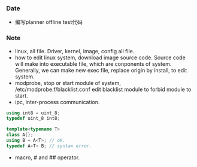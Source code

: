 ### Date
- 编写planner offline test代码

### Note
- linux, all file. Driver, kernel, image, config all file.
- how to edit linux system, download image source code. Source code will make into executable file, which are conponents of system. Generally, we can make new exec file, replace origin by install, to edit system.
- modprobe, stop or start module of system, /etc/modprobe.f/blacklist.conf edit blacklist module to forbid module to start.
- ipc, inter-process communication.
```cpp
using int8 = uint_8;
typedef uint_8 int8;

template<typename T>
class A{};
using B = A<T>; // ok.
typedef A<T> B; // syntax error.
```
- macro, # and ## operator.
